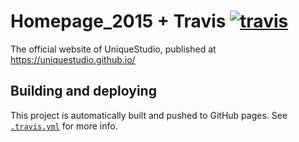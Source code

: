 # Homepage\_2015 + Travis [![travis](https://travis-ci.org/UniqueStudio/homepage_travis_test.svg)](https://travis-ci.org/UniqueStudio/homepage_travis_test)
The official website of UniqueStudio, published at https://uniquestudio.github.io/

## Building and deploying

This project is automatically built and pushed to GitHub pages. See [`.travis.yml`](https://github.com/UniqueStudio/homepage_travis_test/blob/master/.travis.yml) for more info.
